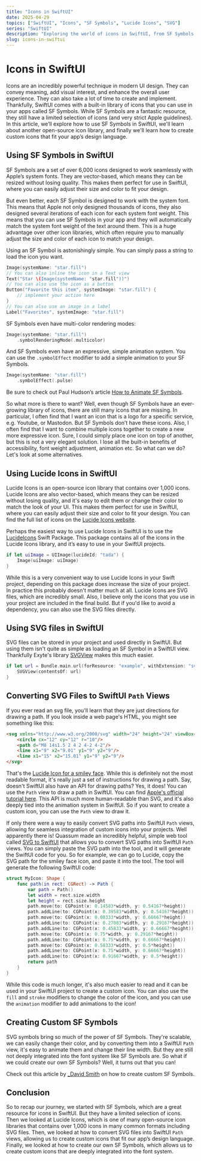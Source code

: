 ```yaml
---
title: "Icons in SwiftUI"
date: 2025-04-29
topics: ["SwiftUI", "Icons", "SF Symbols", "Lucide Icons", "SVG"]
series: "SwiftUI"
description: "Exploring the world of icons in SwiftUI, from SF Symbols to custom SVGs."
slug: icons-in-swiftui
---
```


# Icons in SwiftUI

Icons are an incredibly powerful technique in modern UI design. They can convey meaning, add visual interest, and enhance the overall user experience. They can also take a lot of time to create and implement. Thankfully, SwiftUI comes with a built-in library of icons that you can use in your apps called SF Symbols. While SF Symbols are a fantastic resource, they still have a limited selection of icons (and very strict Apple guidelines). In this article, we’ll explore how to use SF Symbols in SwiftUI, we'll learn about another open-source icon library, and finally we'll learn how to create custom icons that fit your app’s design language.

## Using SF Symbols in SwiftUI
SF Symbols are a set of over 6,000 icons designed to work seamlessly with Apple’s system fonts. They are vector-based, which means they can be resized without losing quality. This makes them perfect for use in SwiftUI, where you can easily adjust their size and color to fit your design. 

But even better, each SF Symbol is designed to work with the system font. This means that Apple not only designed thousands of icons, they also designed several iterations of each icon for each system font weight. This means that you can use SF Symbols in your app and they will automatically match the system font weight of the text around them. This is a huge advantage over other icon libraries, which often require you to manually adjust the size and color of each icon to match your design.

Using an SF Symbol is astonishingly simple. You can simply pass a string to load the icon you want. 

```swift
Image(systemName: "star.fill")
// You can also inline the icon in a Text view
Text("Star \(Image(systemName: "star.fill"))")
// You can also use the icon as a button
Button("Favorite this item", systemImage: "star.fill") {
    // implement your action here
}
// You can also use an image in a label
Label("Favorites", systemImage: "star.fill")
```

SF Symbols even have multi-color rendering modes: 

```swift
Image(systemName: "star.fill")
    .symbolRenderingMode(.multicolor)
```

And SF Symbols even have an expressive, simple animation system. You can use the `.symbolEffect` modifier to add a simple animation to your SF Symbols. 

```swift
Image(systemName: "star.fill")
    .symbolEffect(.pulse)
```

Be sure to check out Paul Hudson’s article [How to Animate SF Symbols](https://www.hackingwithswift.com/quick-start/swiftui/how-to-animate-sf-symbols).

So what more is there to want? Well, even though SF Symbols have an ever-growing library of icons, there are still many icons that are missing. In particular, I often find that I want an icon that is a logo for a specific service, e.g. Youtube, or Mastodon. But SF Symbols don’t have these icons. Also, I often find that I want to combine multiple icons together to create a new more expressive icon. Sure, I could simply place one icon on top of another, but this is not a very elegant solution. I lose all the built-in benefits of accessibility, font weight adjustment, animation etc. So what can we do? Let's look at some alternatives. 

## Using Lucide Icons in SwiftUI
Lucide Icons is an open-source icon library that contains over 1,000 icons. Lucide Icons are also vector-based, which means they can be resized without losing quality, and it's easy to edit them or change their color to match the look of your UI. This makes them perfect for use in SwiftUI, where you can easily adjust their size and color to fit your design. You can find the full list of icons on the [Lucide Icons website](https://lucide.dev/).

Perhaps the easiest way to use Lucide Icons in SwiftUI is to use the [LucideIcons](https://swiftpackageindex.com/JakubMazur/lucide-icons-swift) Swift Package. This package contains all of the icons in the Lucide Icons library, and it’s easy to use in your SwiftUI projects.

```swift 
if let uiImage = UIImage(lucideId: "tada") {
    Image(uiImage: uiImage)
}
```

While this is a very convenient way to use Lucide Icons in your Swift project, depending on this package does increase the size of your project. In practice this probably doesn't matter much at all. Lucide Icons are SVG files, which are incredibly small. Also, I believe only the icons that you use in your project are included in the final build. But if you'd like to avoid a dependency, you can also use the SVG files directly.
## Using SVG files in SwiftUI
SVG files can be stored in your project and used directly in SwiftUI. But using them isn't quite as simple as loading an SF Symbol in a SwiftUI view. Thankfully Exyte's library [SVGView](https://swiftpackageindex.com/exyte/SVGView) makes this much easier. 

```swift
if let url = Bundle.main.url(forResource: "example", withExtension: "svg") {
    SVGView(contentsOf: url)
}
```

## Converting SVG Files to SwiftUI `Path` Views
If you ever read an svg file, you'll learn that they are just directions for drawing a path. If you look inside a web page's HTML, you might see something like this:

```html
<svg xmlns="http://www.w3.org/2000/svg" width="24" height="24" viewBox="0 0 24 24" fill="none" stroke="currentColor" stroke-width="2" stroke-linecap="round" stroke-linejoin="round" class="lucide lucide-smile-icon lucide-smile">
    <circle cx="12" cy="12" r="10"/>
    <path d="M8 14s1.5 2 4 2 4-2 4-2"/>
    <line x1="9" x2="9.01" y1="9" y2="9"/>
    <line x1="15" x2="15.01" y1="9" y2="9"/>
</svg>
```

That's the [Lucide Icon for a smiley face](https://lucide.dev/icons/smile). While this is definitely not the most readable format, it's really just a set of instructions for drawing a path. Say, doesn't SwiftUI also have an API for drawing paths? Yes, it does! You can use the `Path` view to draw a path in SwiftUI. You can find [Apple's official tutorial here](https://developer.apple.com/tutorials/swiftui/drawing-paths-and-shapes). This API is much more human-readable than SVG, and it's also deeply tied into the animation system in SwiftUI. So if you want to create a custom icon, you can use the `Path` view to draw it. 

If only there were a way to easily convert SVG paths into SwiftUI `Path` views, allowing for seamless integration of custom icons into your projects. Well apparently there is! Quassum made an incredibly helpful, simple web tool called [SVG to SwiftUI](https://svg-to-swiftui.quassum.com/) that allows you to convert SVG paths into SwiftUI `Path` views. You can simply paste the SVG path into the tool, and it will generate the SwiftUI code for you. So for example, we can go to Lucide, copy the SVG path for the smiley face icon, and paste it into the tool. The tool will generate the following SwiftUI code:
```swift
struct MyIcon: Shape {
    func path(in rect: CGRect) -> Path {
        var path = Path()
        let width = rect.size.width
        let height = rect.size.height
        path.move(to: CGPoint(x: 0.14583*width, y: 0.54167*height))
        path.addLine(to: CGPoint(x: 0.39583*width, y: 0.54167*height))
        path.move(to: CGPoint(x: 0.08333*width, y: 0.66667*height))
        path.addLine(to: CGPoint(x: 0.27083*width, y: 0.29167*height))
        path.addLine(to: CGPoint(x: 0.45833*width, y: 0.66667*height))
        path.move(to: CGPoint(x: 0.75*width, y: 0.29167*height))
        path.addLine(to: CGPoint(x: 0.75*width, y: 0.66667*height))
        path.move(to: CGPoint(x: 0.58333*width, y: 0.5*height))
        path.addLine(to: CGPoint(x: 0.75*width, y: 0.66667*height))
        path.addLine(to: CGPoint(x: 0.91667*width, y: 0.5*height))
        return path
    }
}
```

While this code is much longer, it's also much easier to read and it can be used in your SwiftUI project to create a custom icon. You can also use the `fill` and `stroke` modifiers to change the color of the icon, and you can use the `animation` modifier to add animations to the icon!

## Creating Custom SF Symbols
SVG symbols bring so much of the power of SF Symbols. They're scalable, we can easily change their color, and by converting them into a SwiftUI `Path` view, it's easy to animate them and change their line width. But they are still not deeply integrated into the font system like SF Symbols are. So what if we could create our own SF Symbols? Well, it turns out that you can! 

Check out this article by [_David Smith](https://david-smith.org/blog/2023/01/23/design-notes-18/) on how to create custom SF Symbols. 

## Conclusion
So to recap our journey, we started with SF Symbols, which are a great resource for icons in SwiftUI. But they have a limited selection of icons. Then we looked at Lucide Icons, which is one of many open-source icon libraries that contains over 1,000 icons in many common formats including SVG files. Then, we looked at how to convert SVG files into SwiftUI `Path` views, allowing us to create custom icons that fit our app’s design language. Finally, we looked at how to create our own SF Symbols, which allows us to create custom icons that are deeply integrated into the font system.